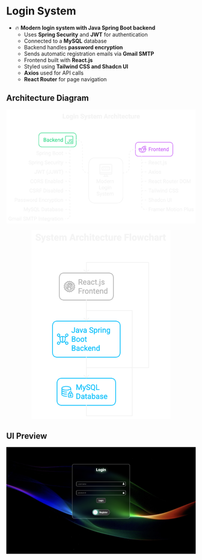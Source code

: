 # Login System

- 🔥 **Modern login system with Java Spring Boot backend**
  - Uses **Spring Security** and **JWT** for authentication
  - Connected to a **MySQL** database
  - Backend handles **password encryption**
  - Sends automatic registration emails via **Gmail SMTP**
  - Frontend built with **React.js**
  - Styled using **Tailwind CSS and Shadcn UI**
  - **Axios** used for API calls
  - **React Router** for page navigation

## Architecture Diagram

<p align="center">
  <img src="images/System-Architecture.png" alt="System Architecture" />
</p>
<p align="center">
  <img src="images/System-Flow-Chart.png" alt="System Flow Chart"/>
</p>

## UI Preview

![UI Screenshot](images/ui-screenshot.png)
